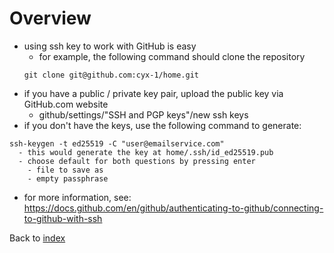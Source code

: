 # Overview
- using ssh key to work with GitHub is easy
  - for example, the following command should clone the repository
  ```
  git clone git@github.com:cyx-1/home.git
  ```
- if you have a public / private key pair, upload the public key via GitHub.com website
  - github/settings/"SSH and PGP keys"/new ssh keys
- if you don't have the keys, use the following command to generate:
```
ssh-keygen -t ed25519 -C "user@emailservice.com"
  - this would generate the key at home/.ssh/id_ed25519.pub
  - choose default for both questions by pressing enter
    - file to save as
    - empty passphrase
```
- for more information, see: https://docs.github.com/en/github/authenticating-to-github/connecting-to-github-with-ssh

Back to [index](index.md)
